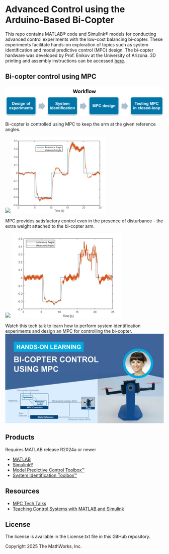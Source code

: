 # Advanced Control using the Arduino-Based Bi-Copter

This repo contains MATLAB® code and Simulink® models for conducting advanced control experiments with the low-cost balancing bi-copter. These experiments facilitate hands-on exploration of topics such as system identification and model predictive control (MPC) design. The bi-copter hardware was developed by Prof. Enikov at the University of Arizona. 3D printing and assembly instructions can be accessed [here](https://github.com/eenikov/Arduino-based-bi-copter-experiments/tree/main).

## Bi-copter control using MPC
  
<img src="MPC/images/workflow.png" width="600">


Bi-copter is controlled using MPC to keep the arm at the given reference angles.

<img src="MPC/images/closed_loop_gif.gif" width="300"> <img src="MPC/images/closed_loop_fig.jpg" width="300"> 

MPC provides satisfactory control even in the presence of disturbance - the extra weight attached to the bi-copter arm.

<img src="MPC/images/closed_loop_weight_on.gif" width="300"> <img src="MPC/images/closedloop_weighton_fig.jpg" width="350"> 

Watch this tech talk to learn how to perform system identification experiments and design an MPC for controlling the bi-copter.
[![](MPC/images/thumbnail.jpg)](https://www.youtube.com/watch?v=DvDSkyDHb9o)

## Products

Requires MATLAB release R2024a or newer
- [MATLAB](https://www.mathworks.com/products/matlab.html)
- [Simulink®](https://www.mathworks.com/products/simulink.html)
- [Model Predictive Control Toolbox™](https://www.mathworks.com/products/model-predictive-control.html)
- [System Identification Toolbox™](https://www.mathworks.com/products/sysid.html)

## Resources
- [MPC Tech Talks](https://www.mathworks.com/videos/series/understanding-model-predictive-control.html)
- [Teaching Control Systems with MATLAB and Simulink](https://www.mathworks.com/solutions/control-systems/teaching-control-systems.html)

## License
The license is available in the License.txt file in this GitHub repository.

Copyright 2025 The MathWorks, Inc.
